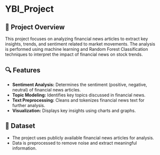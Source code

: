 # YBI_Project
<h2>📌 Project Overview</h2>
<p>This project focuses on analyzing financial news articles to extract key insights, trends, and sentiment related to market movements. The analysis is performed using machine learning and Random Forest Classification techniques to interpret the impact of financial news on stock trends.</p>

<h2>🔍 Features</h2>
<ul>
    <li><strong>Sentiment Analysis:</strong> Determines the sentiment (positive, negative, neutral) of financial news articles.</li>
    <li><strong>Topic Modeling:</strong> Identifies key topics discussed in financial news.</li>
    <li><strong>Text Preprocessing:</strong> Cleans and tokenizes financial news text for further analysis.</li>
    <li><strong>Visualization:</strong> Displays key insights using charts and graphs.</li>
</ul>

<h2>📂 Dataset</h2>
<ul>
    <li>The project uses publicly available financial news articles for analysis.</li>
    <li>Data is preprocessed to remove noise and extract meaningful information.</li>
</ul>
